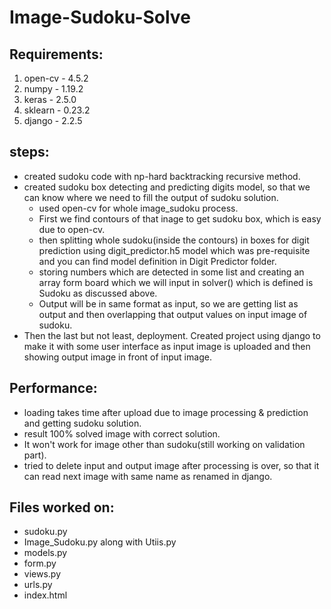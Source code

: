 # Image-Sudoku-Solve

## Requirements:
  1. open-cv - 4.5.2
  2. numpy - 1.19.2
  3. keras - 2.5.0
  4. sklearn - 0.23.2
  5. django - 2.2.5

## steps:
  - created sudoku code with np-hard backtracking recursive method.
  - created sudoku box detecting and predicting digits model, so that we can know where we need to fill the output of sudoku solution.
    - used open-cv for whole image_sudoku process.
    - First we find contours of that inage to get sudoku box, which is easy due to open-cv.
    - then splitting whole sudoku(inside the contours) in boxes for digit prediction using digit_predictor.h5 model which was pre-requisite and you can find model definition in Digit Predictor folder.
    - storing numbers which are detected in some list and creating an array form board which we will input in solver() which is defined is Sudoku as discussed above.
    - Output will be in same format as input, so we are getting list as output and then overlapping that output values on input image of sudoku.
  - Then the last but not least, deployment. Created project using django to make it with some user interface as input image is uploaded and then showing output image in front of input image. 

## Performance:
  - loading takes time after upload due to image processing & prediction and getting sudoku solution.
  - result 100% solved image with correct solution.
  - It won't work for image other than sudoku(still working on validation part).
  - tried to delete input and output image after processing is over, so that it can read next image with same name as renamed in django.

## Files worked on:
  - sudoku.py
  - Image_Sudoku.py along with Utiis.py
  - models.py
  - form.py
  - views.py
  - urls.py
  - index.html

